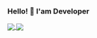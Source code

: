 ### Hello! 👋 I'am Developer

 <div>
  <a href="https://github.com/bkprestes">
  <img align="center" src="https://github-readme-stats.vercel.app/api?username=bkprestes&show_icons=true&theme=dracula&include_all_commits=true&count_private=true"/>
  <img align="center" src="https://github-readme-stats.vercel.app/api/top-langs/?username=bkprestes&layout=compact&langs_count=10&theme=dracula"/>
</div>

<!--
**bkprestes/bkprestes** is a ✨ _special_ ✨ repository because its `README.md` (this file) appears on your GitHub profile.

Here are some ideas to get you started:

- 🔭 I’m currently working on ...
- 🌱 I’m currently learning ...
- 👯 I’m looking to collaborate on ...
- 🤔 I’m looking for help with ...
- 💬 Ask me about ...
- 📫 How to reach me: ...
- 😄 Pronouns: ...
- ⚡ Fun fact: ...
-->
